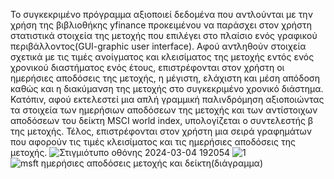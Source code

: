 Το συγκεκριμένο πρόγραμμα αξιοποιεί δεδομένα που αντλούνται με την χρήση της βιβλιοθήκης yfinance προκειμένου να παράσχει στον χρήστη στατιστικά στοιχεία της μετοχής που επιλέγει στο πλαίσιο ενός γραφικού περιβάλλοντος(GUI-graphic user interface).
Αφού αντληθούν στοιχεία σχετικά με τις τιμές ανοίγματος και κλεισίματος της μετοχής εντός ενός χρονικού διαστήματος ενός έτους, επιστρέφονται στον χρήστη οι ημερήσιες αποδόσεις της μετοχής, η μέγιστη, ελάχιστη και μέση απόδοση καθώς και η διακύμανση της μετοχής στο συγκεκριμένο χρονικό διάστημα. Κατόπιν, αφού εκτελεστεί μια απλή γραμμική παλινδρόμηση αξιοποιώντας τα στοιχεία των ημερήσιων αποδόσεων της μετοχής και των αντίστοιχων αποδόσεων του δείκτη MSCI world index, υπολογίζεται ο συντελεστής β της μετοχής. 
Τέλος, επιστρέφονται στον χρήστη μια σειρά γραφημάτων που αφορούν τις τιμές κλεισίματος και τις ημερήσιες αποδόσεις της μετοχής.
![Στιγμιότυπο οθόνης 2024-03-04 192054](https://github.com/TsapnidisAndreas/stock_analysis_application-in-greek-/assets/151008774/369fda8c-6c96-4b09-a384-3e69a1149206)
![1](https://github.com/TsapnidisAndreas/stock_analysis_application-in-greek-/assets/151008774/a4140b18-d544-4218-9f39-4fae5ed928e5)
![msft ημερήσιες αποδόσεις μετοχής και δείκτη(διάγραμμα)](https://github.com/TsapnidisAndreas/stock_analysis_application-in-greek-/assets/151008774/473821f9-edbc-429b-95e4-14cc39395923)
